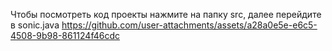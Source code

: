 Чтобы посмотреть код проекты нажмите на папку src, далее перейдите в sonic.java
https://github.com/user-attachments/assets/a28a0e5e-e6c5-4508-9b98-861124f46cdc

